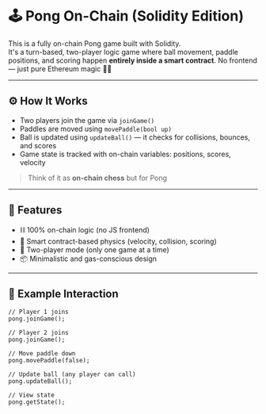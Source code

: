 # 🕹️ Pong On-Chain (Solidity Edition)       
       
This is a fully on-chain Pong game built with Solidity.     
It's a turn-based, two-player logic game where ball movement, paddle positions, and scoring happen **entirely inside a smart contract**. No frontend — just pure Ethereum magic 🧙‍♂️     
       
---      
      
## ⚙️ How It Works      
      
- Two players join the game via `joinGame()`       
- Paddles are moved using `movePaddle(bool up)`         
- Ball is updated using `updateBall()` — it checks for collisions, bounces, and scores  
- Game state is tracked with on-chain variables: positions, scores, velocity        
    
> Think of it as **on-chain chess** but for Pong         
        
---       
       
## 🚀 Features     
  
- ⛓️ 100% on-chain logic (no JS frontend)         
- 🧠 Smart contract-based physics (velocity, collision, scoring)     
- 👥 Two-player mode (only one game at a time)     
- 📦 Minimalistic and gas-conscious design    
    
---
      
## 🧪 Example Interaction 

```solidity   
// Player 1 joins
pong.joinGame();  

// Player 2 joins  
pong.joinGame();

// Move paddle down
pong.movePaddle(false);   

// Update ball (any player can call)
pong.updateBall();

// View state
pong.getState();   
